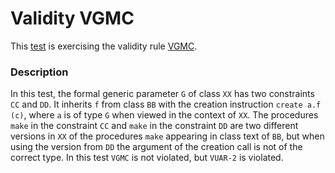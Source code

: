 # Validity VGMC

This [test](.) is exercising the validity rule [VGMC](../Readme.md).

### Description

In this test, the formal generic parameter `G` of class `XX` has two constraints `CC` and `DD`. It inherits `f` from class `BB` with the creation instruction `create a.f (c)`, where `a` is of type `G` when viewed in the context of `XX`. The procedures `make` in the constraint `CC` and `make` in the constraint `DD` are two different versions in `XX` of the procedures `make` appearing in class text of `BB`, but when using the version from `DD` the argument of the creation call is not of the correct type. In this test `VGMC` is not violated, but `VUAR-2` is violated.

